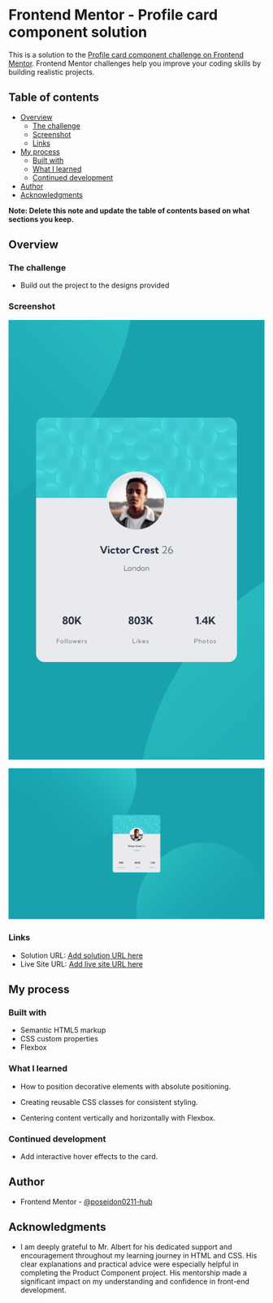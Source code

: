 # Frontend Mentor - Profile card component solution

This is a solution to the [Profile card component challenge on Frontend Mentor](https://www.frontendmentor.io/challenges/profile-card-component-cfArpWshJ). Frontend Mentor challenges help you improve your coding skills by building realistic projects. 

## Table of contents

- [Overview](#overview)
  - [The challenge](#the-challenge)
  - [Screenshot](#screenshot)
  - [Links](#links)
- [My process](#my-process)
  - [Built with](#built-with)
  - [What I learned](#what-i-learned)
  - [Continued development](#continued-development)
- [Author](#author)
- [Acknowledgments](#acknowledgments)

**Note: Delete this note and update the table of contents based on what sections you keep.**

## Overview

### The challenge

- Build out the project to the designs provided

### Screenshot

![Mobile](/Screenshots/Mobile.png)

![Desktop](/Screenshots/Desktop.png)


### Links

- Solution URL: [Add solution URL here](https://your-solution-url.com)
- Live Site URL: [Add live site URL here](https://profile-caard-component.netlify.app/)

## My process

### Built with

- Semantic HTML5 markup
- CSS custom properties
- Flexbox


### What I learned

- How to position decorative elements with absolute positioning.

- Creating reusable CSS classes for consistent styling.

- Centering content vertically and horizontally with Flexbox.

### Continued development

- Add interactive hover effects to the card.


## Author

- Frontend Mentor - <a href="https://www.frontendmentor.io/profile/poseidon0211-hub" target="_blank" rel="noreferrer">@poseidon0211-hub</a>


## Acknowledgments

- I am deeply grateful to Mr. Albert for his dedicated support and encouragement throughout my learning journey in HTML and CSS. His clear explanations and practical advice were especially helpful in completing the Product Component project. His mentorship made a significant impact on my understanding and confidence in front-end development.
